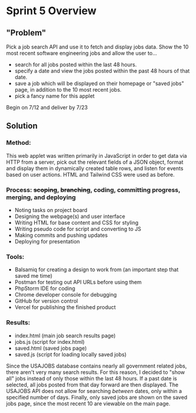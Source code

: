 # Sprint 5 Overview

## "Problem"
Pick a job search API and use it to fetch and display jobs data. Show the 10 most recent 
software engineering jobs and allow the user to... 
- search for all jobs posted within the last 48 hours.
- specify a date and view the jobs posted within the past 48 hours of that date. 
- save a job which will be displayed on their homepage or "saved jobs" page, in addition
to the 10 most recent jobs.
- pick a fancy name for this applet
  
Begin on 7/12 and deliver by 7/23

## Solution
### Method:
This web applet was written primarily in JavaScript in order to get data via HTTP
from a server, pick out the relevant fields of a JSON object, format and display them in
dynamically created table rows, and listen for events based on user actions.
HTML and Tailwind CSS were used as before.  

### Process: ~~scoping~~, ~~branching~~, coding, committing progress, merging, and deploying

- Noting tasks on project board
- Designing the webpage(s) and user interface
- Writing HTML for base content and CSS for styling
- Writing pseudo code for script and converting to JS
- Making commits and pushing updates
- Deploying for presentation

### Tools:
- Balsamiq for creating a design to work from (an important step that saved me time)
- Postman for testing out API URLs before using them
- PhpStorm IDE for coding
- Chrome developer console for debugging
- GitHub for version control
- Vercel for publishing the finished product

### Results:

- index.html (main job search results page)
- jobs.js (script for index.html)
- saved.html (saved jobs page)
- saved.js (script for loading locally saved jobs)

Since the USAJOBS database contains nearly all government related jobs, there aren't very 
many search results.  For this reason, I decided to "show all" jobs instead of only those 
within the last 48 hours.  If a past date is selected, all jobs posted from that
day forward are then displayed. The USAJOBS API does not allow for searching *between*
dates, only within a specified number of days.  Finally, only saved jobs are shown on the saved jobs
page, since the most recent 10 are viewable on the main page.
